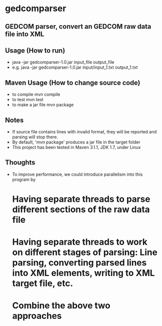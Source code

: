 gedcomparser
============

GEDCOM parser, convert an GEDCOM raw data file into XML
-------------------------------------------------------

Usage (How to run)
------------------
* java -jar gedcomparser-1.0.jar input_file output_file
* e.g. java -jar gedcomparser-1.0.jar input/input_1.txt output_1.txt
  
Maven Usage (How to change source code)
---------------------------------------
* to compile
    mvn compile
* to test
    mvn test
* to make a jar file
    mvn package

Notes
-------
* If source file contains lines with invalid format, they will be reported and parsing will stop there.
* By default, 'mvn package' produces a jar file in the target folder
* This project has been tested in Maven 3.1.1, JDK 1.7, under Linux

Thoughts
---------
* To improve performance, we could introduce parallelism into this program by
  # Having separate threads to parse different sections of the raw data file
  # Having separate threads to work on different stages of parsing: Line parsing, converting parsed lines into XML elements, writing to XML target file, etc.
  # Combine the above two approaches
